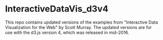 # InteractiveDataVis_d3v4

This repo contains updated versions of the examples from "Interactive Data Visualization for the Web" by Scott Murray. The updated versions are for use with the d3.js version 4, which was released in mid-2016.

